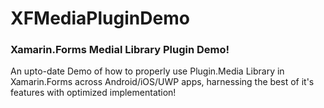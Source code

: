 # XFMediaPluginDemo

### Xamarin.Forms Medial Library Plugin Demo!

An upto-date Demo of how to properly use Plugin.Media Library in Xamarin.Forms across Android/iOS/UWP apps, harnessing the best of it's features with optimized implementation!
